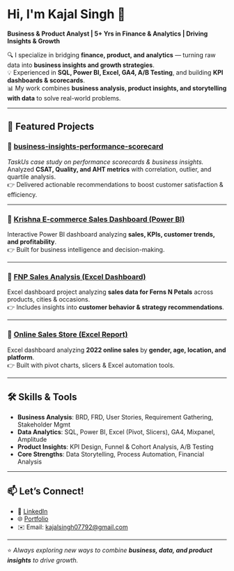 # Hi, I'm Kajal Singh 👋  
**Business & Product Analyst | 5+ Yrs in Finance & Analytics | Driving Insights & Growth**  

🔍 I specialize in bridging **finance, product, and analytics** — turning raw data into **business insights and growth strategies**.  
💡 Experienced in **SQL, Power BI, Excel, GA4, A/B Testing**, and building **KPI dashboards & scorecards**.  
📊 My work combines **business analysis, product insights, and storytelling with data** to solve real-world problems.  

---

## 🚀 Featured Projects

### 🔹 [business-insights-performance-scorecard](https://github.com/KajalAnalyst/business-insights-Taskus-Case-study)
*TaskUs case study on performance scorecards & business insights.*  
Analyzed **CSAT, Quality, and AHT metrics** with correlation, outlier, and quartile analysis.  
👉 Delivered actionable recommendations to boost customer satisfaction & efficiency.

---

### 🔹 [Krishna E-commerce Sales Dashboard (Power BI)](https://github.com/KajalAnalyst/Krishna-E-commerce-Sales-Dashboard-Power-BI-Business-Intelligence-Project)
Interactive Power BI dashboard analyzing **sales, KPIs, customer trends, and profitability**.  
👉 Built for business intelligence and decision-making.

---

### 🔹 [FNP Sales Analysis (Excel Dashboard)](https://github.com/KajalAnalyst/FNP-Sales-Analysis-EXCEL-Dashboard)
Excel dashboard project analyzing **sales data for Ferns N Petals** across products, cities & occasions.  
👉 Includes insights into **customer behavior & strategy recommendations**.

---

### 🔹 [Online Sales Store (Excel Report)](https://github.com/KajalAnalyst/Online-Sales-Store-Excel-Report)
Excel dashboard analyzing **2022 online sales** by **gender, age, location, and platform**.  
👉 Built with pivot charts, slicers & Excel automation tools.

---

## 🛠️ Skills & Tools
- **Business Analysis**: BRD, FRD, User Stories, Requirement Gathering, Stakeholder Mgmt  
- **Data Analytics**: SQL, Power BI, Excel (Pivot, Slicers), GA4, Mixpanel, Amplitude  
- **Product Insights**: KPI Design, Funnel & Cohort Analysis, A/B Testing  
- **Core Strengths**: Data Storytelling, Process Automation, Financial Analysis  

---

## 📫 Let’s Connect!
- 💼 [LinkedIn](https://www.linkedin.com/in/kajalsingh07792)  
- 🌐 [Portfolio](https://kajals-portfolio.com)  
- ✉️ Email: kajalsingh07792@gmail.com  

---

⭐ *Always exploring new ways to combine **business, data, and product insights** to drive growth.* 

